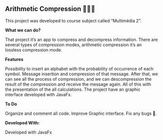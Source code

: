 ## **Arithmetic Compression  👨🏽‍💻**

This project was developed to course subject called “Multimédia 2”.

**What we can do?**

That project it’s an app to compress and decompress information.
There are several types of compression modes, arithmetic compression it’s an lossless compression mode.

**Features**

Possibility to insert an alphabet with the probability of occurrence of each symbol.
Message insertion and compression of that message.
After that, we can see all the process of compression, and we can descompression the result of the compression and receive the message again. 
All of this with the presentation of the all calculations.
The project have an graphic interface developed with JavaFx.

**To Do**

Organize and comment all code.
Improve Graphic interface.
Fix any bugs 👾.

**Developed With:**

Developed with JavaFx
